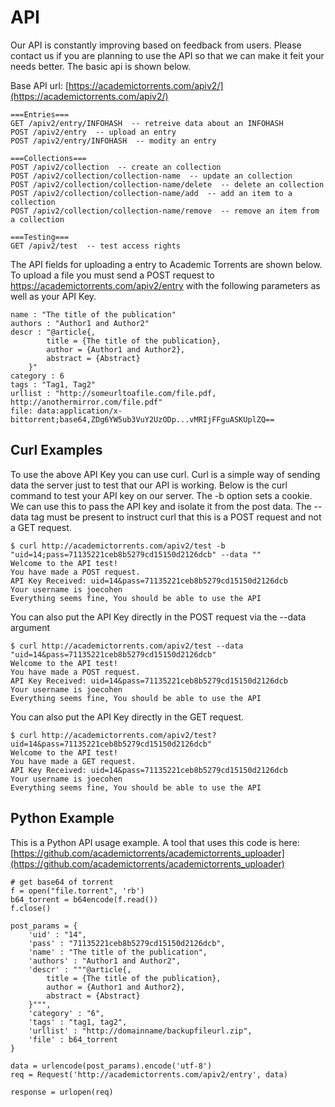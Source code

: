 # API

Our API is constantly improving based on feedback from users. Please contact us if you are planning to use the API so that we can make it feit your needs better. The basic api is shown below.

Base API url: [https://academictorrents.com/apiv2/](https://academictorrents.com/apiv2/)

```
===Entries===
GET /apiv2/entry/INFOHASH  -- retreive data about an INFOHASH
POST /apiv2/entry  -- upload an entry
POST /apiv2/entry/INFOHASH  -- modity an entry

===Collections===
POST /apiv2/collection  -- create an collection 
POST /apiv2/collection/collection-name  -- update an collection 
POST /apiv2/collection/collection-name/delete  -- delete an collection 
POST /apiv2/collection/collection-name/add  -- add an item to a collection 
POST /apiv2/collection/collection-name/remove  -- remove an item from a collection 

===Testing===
GET /apiv2/test  -- test access rights
```


The API fields for uploading a entry to Academic Torrents are shown below. 
To upload a file you must send a POST request to https://academictorrents.com/apiv2/entry with the following parameters as well as your API Key.

```
name : "The title of the publication"
authors : "Author1 and Author2"
descr : "@article{,
		title = {The title of the publication},
		author = {Author1 and Author2},
		abstract = {Abstract}
	}"
category : 6
tags : "Tag1, Tag2"
urllist : "http://someurltoafile.com/file.pdf, http://anothermirror.com/file.pdf"
file: data:application/x-bittorrent;base64,ZDg6YW5ub3VuY2UzODp...vMRIjFFguASKUplZQ==
```


## Curl Examples

To use the above API Key you can use curl. Curl is a simple way of sending data the server just to test that our API is working. Below is the curl command to test your API key on our server. The -b option sets a cookie. We can use this to pass the API key and isolate it from the post data. 
The --data tag must be present to instruct curl that this is a POST request and not a GET request.

```
$ curl http://academictorrents.com/apiv2/test -b "uid=14;pass=71135221ceb8b5279cd15150d2126dcb" --data ""
Welcome to the API test!
You have made a POST request.
API Key Received: uid=14&pass=71135221ceb8b5279cd15150d2126dcb
Your username is joecohen
Everything seems fine, You should be able to use the API
```

You can also put the API Key directly in the POST request via the --data argument

```
$ curl http://academictorrents.com/apiv2/test --data "uid=14&pass=71135221ceb8b5279cd15150d2126dcb"
Welcome to the API test!
You have made a POST request.
API Key Received: uid=14&pass=71135221ceb8b5279cd15150d2126dcb
Your username is joecohen
Everything seems fine, You should be able to use the API
```

You can also put the API Key directly in the GET request.

```
$ curl http://academictorrents.com/apiv2/test?uid=14&pass=71135221ceb8b5279cd15150d2126dcb"
Welcome to the API test!
You have made a GET request.
API Key Received: uid=14&pass=71135221ceb8b5279cd15150d2126dcb
Your username is joecohen
Everything seems fine, You should be able to use the API
```

## Python Example

This is a Python API usage example. A tool that uses this code is here: [https://github.com/academictorrents/academictorrents_uploader](https://github.com/academictorrents/academictorrents_uploader)

```
# get base64 of torrent
f = open("file.torrent", 'rb')
b64_torrent = b64encode(f.read())
f.close()

post_params = {
    'uid' : "14",
    'pass' : "71135221ceb8b5279cd15150d2126dcb",
    'name' : "The title of the publication",
    'authors' : "Author1 and Author2",
    'descr' : """@article{,
		title = {The title of the publication},
		author = {Author1 and Author2},
		abstract = {Abstract}
	}""",
    'category' : "6",
    'tags' : "tag1, tag2",
    'urllist' : "http://domainname/backupfileurl.zip",
    'file' : b64_torrent
}

data = urlencode(post_params).encode('utf-8')
req = Request('http://academictorrents.com/apiv2/entry', data)

response = urlopen(req)
```




